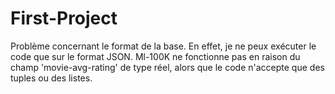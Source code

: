 # First-Project
 Problème concernant le format de la base.
En effet, je ne peux exécuter le code que sur le format JSON.
 Ml-100K ne fonctionne pas en raison du champ 'movie-avg-rating' de type réel, alors que le code n'accepte que des tuples ou des listes.
